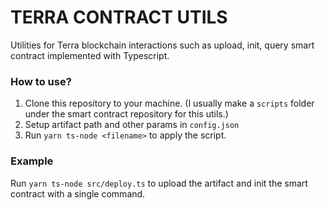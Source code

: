 # TERRA CONTRACT UTILS
Utilities for Terra blockchain interactions such as upload, init, query smart contract implemented with Typescript.

### How to use?
1. Clone this repository to your machine. (I usually make a `scripts` folder under the smart contract repository for this utils.)
2. Setup artifact path and other params in `config.json`
3. Run `yarn ts-node <filename>` to apply the script.

### Example
Run `yarn ts-node src/deploy.ts` to upload the artifact and init the smart contract with a single command.